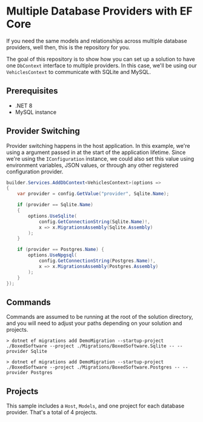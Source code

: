 # Multiple Database Providers with EF Core

If you need the same models and relationships across multiple database providers, well then, this is the repository for you.

The goal of this repository is to show how you can set up a solution to have one `DbContext` interface to multiple providers. In this case, we'll be using our `VehiclesContext` to communicate with SQLite and MySQL.

## Prerequisites

- .NET 8
- MySQL instance

## Provider Switching

Provider switching happens in the host application. In this example, we're using a argument passed in at the start of the application lifetime. Since we're using the `IConfiguration` instance, we could also set this value using environment variables, JSON values, or through any other registered configuration provider.

```csharp
builder.Services.AddDbContext<VehiclesContext>(options =>
{
    var provider = config.GetValue("provider", Sqlite.Name);

    if (provider == Sqlite.Name)
    {
        options.UseSqlite(
            config.GetConnectionString(Sqlite.Name)!,
            x => x.MigrationsAssembly(Sqlite.Assembly)
        );
    }

    if (provider == Postgres.Name) {
        options.UseNpgsql(
            config.GetConnectionString(Postgres.Name)!,
            x => x.MigrationsAssembly(Postgres.Assembly)
        );
    }
});
```

## Commands

Commands are assumed to be running at the root of the solution directory, and you will need to adjust your paths depending on your solution and projects.

```console
> dotnet ef migrations add DemoMigration --startup-project ./BoxedSoftware --project ./Migrations/BoxedSoftware.Sqlite -- --provider Sqlite

> dotnet ef migrations add DemoMigration --startup-project ./BoxedSoftware --project ./Migrations/BoxedSoftware.Postgres -- --provider Postgres
```

## Projects

This sample includes a `Host`, `Models`, and one project for each database provider. That's a total of 4 projects.
